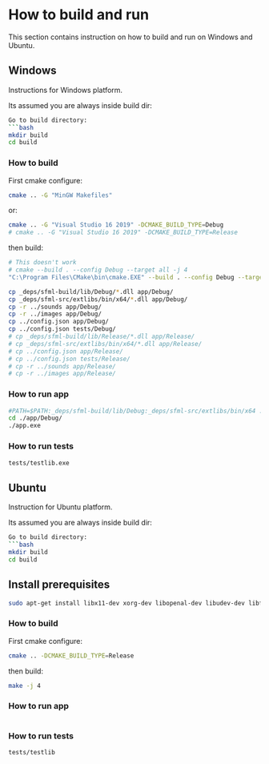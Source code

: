 # How to build and run
This section contains instruction on how to build and run on Windows and Ubuntu.

## Windows
Instructions for Windows platform.

Its assumed you are always inside build dir:
```bash
Go to build directory:
```bash
mkdir build
cd build
```
### How to build
First cmake configure:
```bash
cmake .. -G "MinGW Makefiles"
```
or:
```bash
cmake .. -G "Visual Studio 16 2019" -DCMAKE_BUILD_TYPE=Debug
# cmake .. -G "Visual Studio 16 2019" -DCMAKE_BUILD_TYPE=Release
```

 then build:
```bash
# This doesn't work
# cmake --build . --config Debug --target all -j 4
"C:\Program Files\CMake\bin\cmake.EXE" --build . --config Debug --target ALL_BUILD -- /maxcpucount:10

cp _deps/sfml-build/lib/Debug/*.dll app/Debug/
cp _deps/sfml-src/extlibs/bin/x64/*.dll app/Debug/
cp -r ../sounds app/Debug/
cp -r ../images app/Debug/
cp ../config.json app/Debug/
cp ../config.json tests/Debug/
# cp _deps/sfml-build/lib/Release/*.dll app/Release/
# cp _deps/sfml-src/extlibs/bin/x64/*.dll app/Release/
# cp ../config.json app/Release/
# cp ../config.json tests/Release/
# cp -r ../sounds app/Release/
# cp -r ../images app/Release/
```

### How to run app
```bash
#PATH=$PATH:_deps/sfml-build/lib/Debug:_deps/sfml-src/extlibs/bin/x64 ./app/Debug/app.exe
cd ./app/Debug/
./app.exe
```

### How to run tests
```bash
tests/testlib.exe
```

## Ubuntu
Instruction for Ubuntu platform.

Its assumed you are always inside build dir:
```bash
Go to build directory:
```bash
mkdir build
cd build
```

## Install prerequisites
```bash
sudo apt-get install libx11-dev xorg-dev libopenal-dev libudev-dev libflac-dev libvorbis-dev libgl1-mesa-dev libfreetype6-dev
```

### How to build
First cmake configure:
```bash
cmake .. -DCMAKE_BUILD_TYPE=Release
```
 then build:
```bash
make -j 4
```

### How to run app
```bash
```

### How to run tests
```bash
tests/testlib
```
